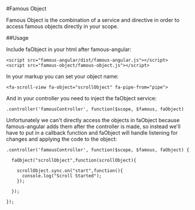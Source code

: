 #Famous Object

Famous Object is the combination of a service and directive in order to access famous objects directly in your scope.

##Usage

Include faObject in your html after famous-angular:

    <script src="famous-angular/dist/famous-angular.js"></script>
    <script src="famous-object/famous-object.js"></script>

In your markup you can set your object name: 

    <fa-scroll-view fa-object="scrollObject" fa-pipe-from="pipe">

And in your controller you need to inject the faObject service:

    .controller('famousController', function($scope, $famous, faObject)
    
Unfortunately we can't directly access the objects in faObject because famous-angular adds them after the controller is made, so instead we'll have to put in a callback function and faObject will handle listening for changes and applying the code to the object:

    .controller('famousController', function($scope, $famous, faObject) {
      
      faObject("scrollObject",function(scrollObject){
        
        scrollObject.sync.on("start",function(){
          console.log("Scroll Started");
        });
        
      });
      
    });
